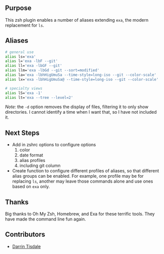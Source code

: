 ## Purpose

This zsh plugin enables a number of aliases extending `exa`, the modern replacement for `ls`.

## Aliases

```bash
# general use
alias ls='exa'                                                          # ls
alias l='exa -lbF --git'                                                # list, size, type, git
alias ll='exa -lbGF --git'                                             # long list
alias llm='exa -lbGd --git --sort=modified'                            # long list, modified date sort
alias la='exa -lbhHigUmuSa --time-style=long-iso --git --color-scale'  # all list
alias lx='exa -lbhHigUmuSa@ --time-style=long-iso --git --color-scale' # all + extended list

# specialty views
alias lS='exa -1'                                                              # one column, just names
alias lt='exa --tree --level=2'                                         # tree

```

*Note:* the `-d` option removes the display of files, filtering it to only show directories. I cannot identify a time when I want that, so I have not included it.

## Next Steps

* Add in zshrc options to configure options
  1. color
  2. date format
  3. alias profiles
  4. including git column
* Create function to configure different profiles of aliases, so that different alias groups can be enabled. For example, one profile may be for replacing `ls`, another may leave those commands alone and use ones based on `exa` only.

## Thanks

Big thanks to Oh My Zsh, Homebrew, and Exa for these terrific tools. They have made the command line fun again.

## Contributors

* [Darrin Tisdale](https://github.com/darrintisdale)
